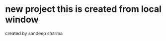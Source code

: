 # new project this is created from local window

created by sandeep sharma
<!-- added new  feature -->